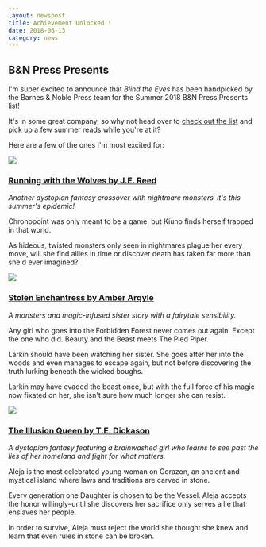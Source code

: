 ```yaml
---
layout: newspost
title: Achievement Unlocked!!
date: 2018-06-13
category: news
---
```


## B&N Press Presents

I'm super excited to announce that *Blind the Eyes* has been handpicked by the Barnes & Noble Press team for the Summer 2018 B&N Press Presents list!

It's in some great company, so why not head over to [check out the list](https://www.barnesandnoble.com/b/bn-press-presents/teens/_/N-rf4Z19r4) and pick up a few summer reads while you're at it?

Here are a few of the ones I'm most excited for:

![](https://prodimage.images-bn.com/pimages/2940159099181_p0_v1_s550x406.jpg)

### [Running with the Wolves by J.E. Reed](https://www.barnesandnoble.com/w/running-with-the-wolves-je-reed/1128523240?ean=2940159099181)

*Another dystopian fantasy crossover with nightmare monsters–it's this summer's epidemic!* 

Chronopoint was only meant to be a game, but Kiuno finds herself trapped in that world. 

As hideous, twisted monsters only seen in nightmares plague her every move, will she find allies in time or discover death has taken far more than she'd ever imagined?

![](https://prodimage.images-bn.com/pimages/2940159091659_p0_v1_s550x406.jpg)

### [Stolen Enchantress by Amber Argyle](https://www.barnesandnoble.com/w/stolen-enchantress-amber-argyle/1128494806?ean=2940159091659)

*A monsters and magic-infused sister story with a fairytale sensibility.*

Any girl who goes into the Forbidden Forest never comes out again. Except the one who did. Beauty and the Beast meets The Pied Piper. 

Larkin should have been watching her sister. She goes after her into the woods and even manages to escape again, but not before discovering the truth lurking beneath the wicked boughs. 

Larkin may have evaded the beast once, but with the full force of his magic now fixated on her, she isn't sure how much longer she can resist.

![](https://prodimage.images-bn.com/pimages/2940162047667_p0_v1_s550x406.jpg)

### [The Illusion Queen by T.E. Dickason](https://www.barnesandnoble.com/w/the-illusion-queen-te-dickason/1128768887?ean=2940162047667)

*A dystopian fantasy featuring a brainwashed girl who learns to see past the lies of her homeland and fight for what matters.* 

Aleja is the most celebrated young woman on Corazon, an ancient and mystical island where laws and traditions are carved in stone. 

Every generation one Daughter is chosen to be the Vessel. Aleja accepts the honor willingly–until she discovers her sacrifice only serves a lie that enslaves her people. 

In order to survive, Aleja must reject the world she thought she knew and learn that even rules in stone can be broken.
